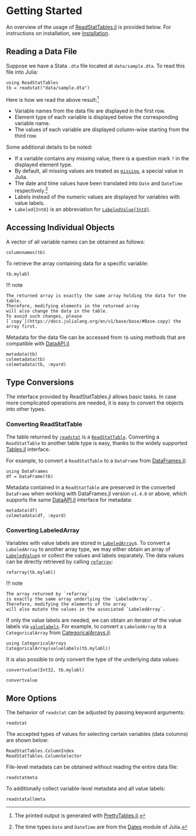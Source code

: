 # Getting Started

An overview of the usage of
[ReadStatTables.jl](https://github.com/junyuan-chen/ReadStatTables.jl) is provided below.
For instructions on installation, see [Installation](@ref).

## Reading a Data File

Suppose we have a Stata `.dta` file located at `data/sample.dta`.
To read this file into Julia:

```@repl getting-started
using ReadStatTables
tb = readstat("data/sample.dta")
```

Here is how we read the above result:[^1]

- Variable names from the data file are displayed in the first row.
- Element type of each variable is displayed below the corresponding variable name.
- The values of each variable are displayed column-wise starting from the third row.

Some additional details to be noted:

- If a variable contains any missing value, there is a question mark `?` in the displayed element type.
- By default, all missing values are treated as [`missing`](https://docs.julialang.org/en/v1/manual/missing/), a special value in Julia.
- The date and time values have been translated into `Date` and `DateTime` respectively.[^2]
- Labels instead of the numeric values are displayed for variables with value labels.
- `Labeled{Int8}` is an abbreviation for [`LabeledValue{Int8}`](@ref).

## Accessing Individual Objects

A vector of all variable names can be obtained as follows:

```@repl getting-started
columnnames(tb)
```

To retrieve the array containing data for a specific variable:

```@repl getting-started
tb.mylabl
```

!!! note

    The returned array is exactly the same array holding the data for the table.
    Therefore, modifying elements in the returned array
    will also change the data in the table.
    To avoid such changes, please
    [`copy`](https://docs.julialang.org/en/v1/base/base/#Base.copy) the array first.

Metadata for the data file can be accessed from `tb`
using methods that are compatible with [DataAPI.jl](https://github.com/JuliaData/DataAPI.jl).

```@repl getting-started
metadata(tb)
colmetadata(tb)
colmetadata(tb, :myord)
```

## Type Conversions

The interface provided by ReadStatTables.jl allows basic tasks.
In case more complicated operations are needed,
it is easy to convert the objects into other types.

### Converting ReadStatTable

The table returned by [`readstat`](@ref) is a [`ReadStatTable`](@ref).
Converting a `ReadStatTable` to another table type is easy,
thanks to the widely supported [Tables.jl](https://github.com/JuliaData/Tables.jl) interface.

For example, to convert a `ReadStatTable` to a `DataFrame` from
[DataFrames.jl](https://github.com/JuliaData/DataFrames.jl):

```@repl getting-started
using DataFrames
df = DataFrame(tb)
```

Metadata contained in a `ReadStatTable` are preserved in the converted `DataFrame`
when working with DataFrames.jl version `v1.4.0` or above,
which supports the same [DataAPI.jl](https://github.com/JuliaData/DataAPI.jl)
interface for metadata:

```@repl getting-started
metadata(df)
colmetadata(df, :myord)
```

### Converting LabeledArray

Variables with value labels are stored in [`LabeledArray`](@ref)s.
To convert a `LabeledArray` to another array type,
we may either obtain an array of [`LabeledValue`](@ref)s
or collect the values and labels separately.
The data values can be directly retrieved by calling [`refarray`](@ref):

```@repl getting-started
refarray(tb.mylabl)
```

!!! note

    The array returned by `refarray`
    is exactly the same array underlying the `LabeledArray`.
    Therefore, modifying the elements of the array
    will also mutate the values in the associated `LabeledArray`.

If only the value labels are needed,
we can obtain an iterator of the value labels via [`valuelabels`](@ref).
For example, to convert a `LabeledArray` to a `CategoricalArray` from
[CategoricalArrays.jl](https://github.com/JuliaData/CategoricalArrays.jl):

```@repl getting-started
using CategoricalArrays
CategoricalArray(valuelabels(tb.mylabl))
```

It is also possible to only convert the type of the underlying data values:

```@repl getting-started
convertvalue(Int32, tb.mylabl)
```

```@docs
convertvalue
```

## More Options

The behavior of `readstat` can be adjusted by passing keyword arguments:

```@docs
readstat
```

The accepted types of values for selecting certain variables (data columns) are shown below:

```@docs
ReadStatTables.ColumnIndex
ReadStatTables.ColumnSelector
```

File-level metadata can be obtained without reading the entire data file:

```@docs
readstatmeta
```

To additionally collect variable-level metadata and all value labels:
```@docs
readstatallmeta
```

[^1]: The printed output is generated with [PrettyTables.jl](https://github.com/ronisbr/PrettyTables.jl).

[^2]: The time types `Date` and `DateTime` are from the [Dates](https://docs.julialang.org/en/v1/stdlib/Dates/) module of Julia.
